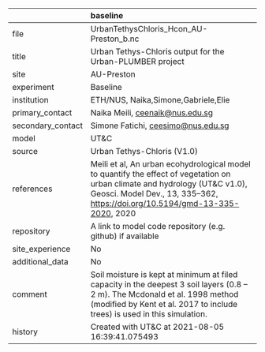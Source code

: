 |                   | baseline                                                                                                                                                                                                    |
|:------------------|:------------------------------------------------------------------------------------------------------------------------------------------------------------------------------------------------------------|
| file              | UrbanTethysChloris_Hcon_AU-Preston_b.nc                                                                                                                                                                     |
| title             | Urban Tethys-Chloris output for the Urban-PLUMBER project                                                                                                                                                   |
| site              | AU-Preston                                                                                                                                                                                                  |
| experiment        | Baseline                                                                                                                                                                                                    |
| institution       | ETH/NUS, Naika,Simone,Gabriele,Elie                                                                                                                                                                         |
| primary_contact   | Naika Meili, ceenaik@nus.edu.sg                                                                                                                                                                             |
| secondary_contact | Simone Fatichi, ceesimo@nus.edu.sg                                                                                                                                                                          |
| model             | UT&C                                                                                                                                                                                                        |
| source            | Urban Tethys-Chloris (V1.0)                                                                                                                                                                                 |
| references        | Meili et al, An urban ecohydrological model to quantify the effect of vegetation on urban climate and hydrology (UT&C v1.0), Geosci. Model Dev., 13, 335–362, https://doi.org/10.5194/gmd-13-335-2020, 2020 |
| repository        | A link to model code repository (e.g. github) if available                                                                                                                                                  |
| site_experience   | No                                                                                                                                                                                                          |
| additional_data   | No                                                                                                                                                                                                          |
| comment           | Soil moisture is kept at minimum at filed capacity in the deepest 3 soil layers (0.8 – 2 m). The Mcdonald et al. 1998 method (modified by Kent et al. 2017 to include trees) is used in this simulation.    |
| history           | Created with UT&C at 2021-08-05 16:39:41.075493                                                                                                                                                             |
